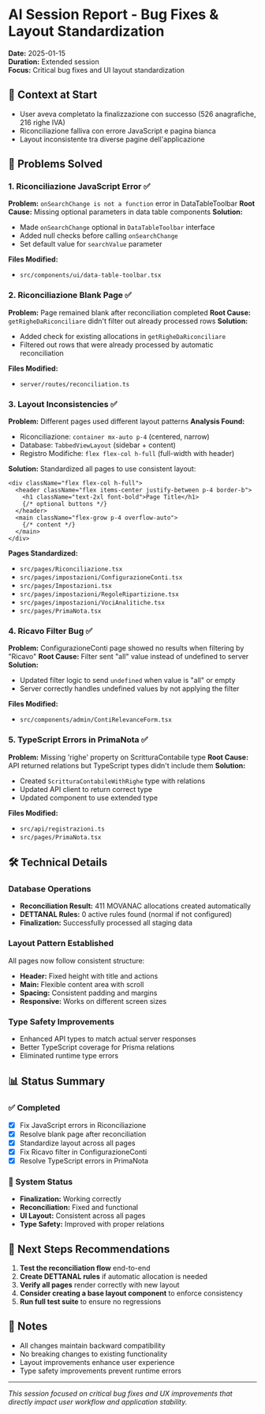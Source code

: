 # AI Session Report - Bug Fixes & Layout Standardization
**Date:** 2025-01-15  
**Duration:** Extended session  
**Focus:** Critical bug fixes and UI layout standardization

## 🎯 Context at Start
- User aveva completato la finalizzazione con successo (526 anagrafiche, 216 righe IVA)
- Riconciliazione falliva con errore JavaScript e pagina bianca
- Layout inconsistente tra diverse pagine dell'applicazione

## 🔧 Problems Solved

### 1. **Riconciliazione JavaScript Error** ✅
**Problem:** `onSearchChange is not a function` error in DataTableToolbar
**Root Cause:** Missing optional parameters in data table components
**Solution:**
- Made `onSearchChange` optional in `DataTableToolbar` interface
- Added null checks before calling `onSearchChange`
- Set default value for `searchValue` parameter

**Files Modified:**
- `src/components/ui/data-table-toolbar.tsx`

### 2. **Riconciliazione Blank Page** ✅
**Problem:** Page remained blank after reconciliation completed
**Root Cause:** `getRigheDaRiconciliare` didn't filter out already processed rows
**Solution:**
- Added check for existing allocations in `getRigheDaRiconciliare`
- Filtered out rows that were already processed by automatic reconciliation

**Files Modified:**
- `server/routes/reconciliation.ts`

### 3. **Layout Inconsistencies** ✅
**Problem:** Different pages used different layout patterns
**Analysis Found:**
- Riconciliazione: `container mx-auto p-4` (centered, narrow)
- Database: `TabbedViewLayout` (sidebar + content)
- Registro Modifiche: `flex flex-col h-full` (full-width with header)

**Solution:** Standardized all pages to use consistent layout:
```tsx
<div className="flex flex-col h-full">
  <header className="flex items-center justify-between p-4 border-b">
    <h1 className="text-2xl font-bold">Page Title</h1>
    {/* optional buttons */}
  </header>
  <main className="flex-grow p-4 overflow-auto">
    {/* content */}
  </main>
</div>
```

**Pages Standardized:**
- `src/pages/Riconciliazione.tsx`
- `src/pages/impostazioni/ConfigurazioneConti.tsx`
- `src/pages/Impostazioni.tsx`
- `src/pages/impostazioni/RegoleRipartizione.tsx`
- `src/pages/impostazioni/VociAnalitiche.tsx`
- `src/pages/PrimaNota.tsx`

### 4. **Ricavo Filter Bug** ✅
**Problem:** ConfigurazioneConti page showed no results when filtering by "Ricavo"
**Root Cause:** Filter sent "all" value instead of undefined to server
**Solution:**
- Updated filter logic to send `undefined` when value is "all" or empty
- Server correctly handles undefined values by not applying the filter

**Files Modified:**
- `src/components/admin/ContiRelevanceForm.tsx`

### 5. **TypeScript Errors in PrimaNota** ✅
**Problem:** Missing 'righe' property on ScritturaContabile type
**Root Cause:** API returned relations but TypeScript types didn't include them
**Solution:**
- Created `ScritturaContabileWithRighe` type with relations
- Updated API client to return correct type
- Updated component to use extended type

**Files Modified:**
- `src/api/registrazioni.ts`
- `src/pages/PrimaNota.tsx`

## 🛠️ Technical Details

### Database Operations
- **Reconciliation Result:** 411 MOVANAC allocations created automatically
- **DETTANAL Rules:** 0 active rules found (normal if not configured)
- **Finalization:** Successfully processed all staging data

### Layout Pattern Established
All pages now follow consistent structure:
- **Header:** Fixed height with title and actions
- **Main:** Flexible content area with scroll
- **Spacing:** Consistent padding and margins
- **Responsive:** Works on different screen sizes

### Type Safety Improvements
- Enhanced API types to match actual server responses
- Better TypeScript coverage for Prisma relations
- Eliminated runtime type errors

## 📊 Status Summary

### ✅ Completed
- [x] Fix JavaScript errors in Riconciliazione
- [x] Resolve blank page after reconciliation
- [x] Standardize layout across all pages
- [x] Fix Ricavo filter in ConfigurazioneConti
- [x] Resolve TypeScript errors in PrimaNota

### 🔄 System Status
- **Finalization:** Working correctly
- **Reconciliation:** Fixed and functional
- **UI Layout:** Consistent across all pages
- **Type Safety:** Improved with proper relations

## 🎯 Next Steps Recommendations

1. **Test the reconciliation flow** end-to-end
2. **Create DETTANAL rules** if automatic allocation is needed
3. **Verify all pages** render correctly with new layout
4. **Consider creating a base layout component** to enforce consistency
5. **Run full test suite** to ensure no regressions

## 📝 Notes
- All changes maintain backward compatibility
- No breaking changes to existing functionality
- Layout improvements enhance user experience
- Type safety improvements prevent runtime errors

---
*This session focused on critical bug fixes and UX improvements that directly impact user workflow and application stability.*